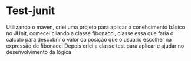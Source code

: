 # Test-junit

Utilizando o maven, criei uma projeto para aplicar o conehcimento básico no JUnit, comecei cliando a classe fibonacci,
classe essa que faria o calculo para descobrir o valor da posição que o usuario escolher na expressão de fibonacci
Depois criei a classe test para aplicar e ajudar no desenvolvimento da lógica
